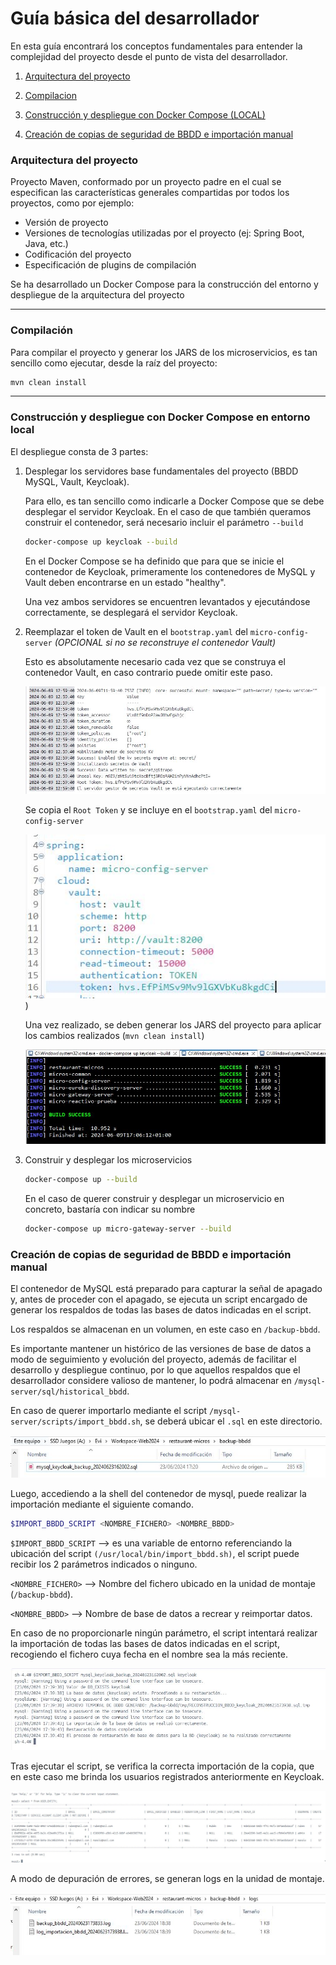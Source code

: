 # Guía básica del desarrollador

En esta guía encontrará los conceptos fundamentales para entender la complejidad del proyecto desde el punto de vista del desarrollador.



1. [Arquitectura del proyecto](#arquitectura-del-proyecto)

2. [Compilacion](#compilación)

3. [Construcción y despliegue con Docker Compose (LOCAL)](#construcción-y-despliegue-con-docker-compose-en-entorno-local)

4. [Creación de copias de seguridad de BBDD e importación manual](#creación-de-copias-de-seguridad-de-bbdd-e-importación-manual)

   

### Arquitectura del proyecto

Proyecto Maven, conformado por un proyecto padre en el cual se especifican las características generales compartidas por todos los proyectos, como por ejemplo:

- Versión de proyecto
- Versiones de tecnologías utilizadas por el proyecto (ej: Spring Boot, Java, etc.)
- Codificación del proyecto
- Especificación de plugins de compilación



Se ha desarrollado un Docker Compose para la construcción del entorno y despliegue de la arquitectura del proyecto

------

### Compilación

Para compilar el proyecto y generar los JARS de los microservicios, es tan sencillo como ejecutar, desde la raíz del proyecto:

```bash
mvn clean install
```

------

### Construcción y despliegue con Docker Compose en entorno local

El despliegue consta de 3 partes:

1. Desplegar los servidores base fundamentales del proyecto (BBDD MySQL, Vault, Keycloak).

   Para ello, es tan sencillo como indicarle a Docker Compose que se debe desplegar el servidor Keycloak. En el caso de que también queramos construir el contenedor, será necesario incluir el parámetro `--build`

   ```bash
   docker-compose up keycloak --build
   ```

   En el Docker Compose se ha definido que para que se inicie el contenedor de Keycloak, primeramente los contenedores de MySQL y Vault deben encontrarse en un estado "healthy".

   Una vez ambos servidores se encuentren levantados y ejecutándose correctamente, se desplegará el servidor Keycloak.

2. Reemplazar el token de Vault en el `bootstrap.yaml` del `micro-config-server` *(OPCIONAL si no se reconstruye el contenedor Vault)*

   Esto es absolutamente necesario cada vez que se construya el contenedor Vault, en caso contrario puede omitir este paso.

   ![](./wiki/dev_guide/imgs/vault_log.JPG)

   Se copia el `Root Token` y se incluye en el `bootstrap.yaml` del `micro-config-server`

   ![](./wiki/dev_guide/imgs/config_server_vault.JPG))

   Una vez realizado, se deben generar los JARS del proyecto para aplicar los cambios realizados (`mvn clean install`)

   ![](./wiki/dev_guide/imgs/mvn-clean-success.JPG)

3. Construir y desplegar los microservicios

   ```bash
   docker-compose up --build
   ```

   En el caso de querer construir y desplegar un microservicio en concreto, bastaría con indicar su nombre

   ```bash
   docker-compose up micro-gateway-server --build
   ```


### Creación de copias de seguridad de BBDD e importación manual

El contenedor de MySQL está preparado para capturar la señal de apagado y, antes de proceder con el apagado, se ejecuta un script encargado de generar los respaldos de todas las bases de datos indicadas en el script.

Los respaldos se almacenan en un volumen, en este caso en `/backup-bbdd`.

Es importante mantener un histórico de las versiones de base de datos a modo de seguimiento y evolución del proyecto, además de facilitar el desarrollo y despliegue continuo, por lo que aquellos respaldos que el desarrollador considere valioso de mantener, lo podrá almacenar en `/mysql-server/sql/historical_bbdd`.

En caso de querer importarlo mediante el script  `/mysql-server/scripts/import_bbdd.sh`,  se deberá ubicar el `.sql` en este directorio.

![](./wiki/dev_guide/imgs/respaldo_bbdd.JPG)

Luego, accediendo a la shell del contenedor de mysql, puede realizar la importación mediante el siguiente comando.

```bash
$IMPORT_BBDD_SCRIPT <NOMBRE_FICHERO> <NOMBRE_BBDD>
```

`$IMPORT_BBDD_SCRIPT` --> es una variable de entorno referenciando la ubicación del script `(/usr/local/bin/import_bbdd.sh)`, el script puede recibir los 2 parámetros indicados o ninguno.

`<NOMBRE_FICHERO>` --> Nombre del fichero ubicado en la unidad de montaje (`/backup-bbdd`).

`<NOMBRE_BBDD>` --> Nombre de base de datos a recrear y reimportar datos.

En caso de no proporcionarle ningún parámetro, el script intentará realizar la importación de todas las bases de datos indicadas en el script, recogiendo el fichero cuya fecha en el nombre sea la más reciente.

![](./wiki/dev_guide/imgs/respaldo_bbdd_2.JPG)

Tras ejecutar el script, se verifica la correcta importación de la copia, que en este caso me brinda los usuarios registrados anteriormente en Keycloak.

![](./wiki/dev_guide/imgs/respaldo_bbdd_3.JPG)

A modo de depuración de errores, se generan logs en la unidad de montaje.

![](./wiki/dev_guide/imgs/respaldo_bbdd_4.JPG)
